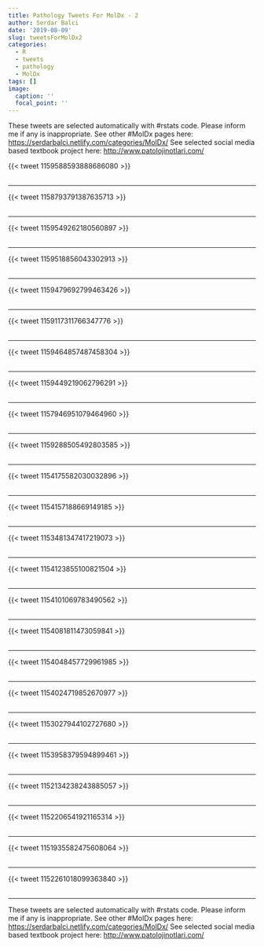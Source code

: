 ```yaml
---
title: Pathology Tweets For MolDx - 2
author: Serdar Balci
date: '2019-08-09'
slug: tweetsForMolDx2
categories:
  - R
  - tweets
  - pathology
  - MolDx
tags: []
image:
  caption: ''
  focal_point: ''
---
```



These tweets are selected automatically with #rstats code. Please inform me if any is inappropriate.
See other #MolDx pages here: https://serdarbalci.netlify.com/categories/MolDx/ 
See selected social media based textbook project here: http://www.patolojinotlari.com/

{{< tweet 1159588593888686080 >}}
<br>
<br>
<hr>
{{< tweet 1158793791387635713 >}}
<br>
<br>
<hr>
{{< tweet 1159549262180560897 >}}
<br>
<br>
<hr>
{{< tweet 1159518856043302913 >}}
<br>
<br>
<hr>
{{< tweet 1159479692799463426 >}}
<br>
<br>
<hr>
{{< tweet 1159117311766347776 >}}
<br>
<br>
<hr>
{{< tweet 1159464857487458304 >}}
<br>
<br>
<hr>
{{< tweet 1159449219062796291 >}}
<br>
<br>
<hr>
{{< tweet 1157946951079464960 >}}
<br>
<br>
<hr>
{{< tweet 1159288505492803585 >}}
<br>
<br>
<hr>
{{< tweet 1154175582030032896 >}}
<br>
<br>
<hr>
{{< tweet 1154157188669149185 >}}
<br>
<br>
<hr>
{{< tweet 1153481347417219073 >}}
<br>
<br>
<hr>
{{< tweet 1154123855100821504 >}}
<br>
<br>
<hr>
{{< tweet 1154101069783490562 >}}
<br>
<br>
<hr>
{{< tweet 1154081811473059841 >}}
<br>
<br>
<hr>
{{< tweet 1154048457729961985 >}}
<br>
<br>
<hr>
{{< tweet 1154024719852670977 >}}
<br>
<br>
<hr>
{{< tweet 1153027944102727680 >}}
<br>
<br>
<hr>
{{< tweet 1153958379594899461 >}}
<br>
<br>
<hr>
{{< tweet 1152134238243885057 >}}
<br>
<br>
<hr>
{{< tweet 1152206541921165314 >}}
<br>
<br>
<hr>
{{< tweet 1151935582475608064 >}}
<br>
<br>
<hr>
{{< tweet 1152261018099363840 >}}
<br>
<br>
<hr>


These tweets are selected automatically with #rstats code. Please inform me if any is inappropriate.
See other #MolDx pages here: https://serdarbalci.netlify.com/categories/MolDx/ 
See selected social media based textbook project here: http://www.patolojinotlari.com/
